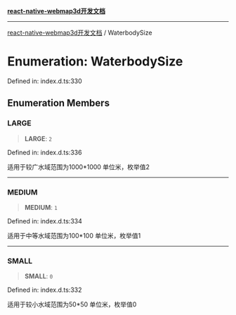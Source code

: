 [**react-native-webmap3d开发文档**](../README.md)

***

[react-native-webmap3d开发文档](../globals.md) / WaterbodySize

# Enumeration: WaterbodySize

Defined in: index.d.ts:330

## Enumeration Members

### LARGE

> **LARGE**: `2`

Defined in: index.d.ts:336

适用于较广水域范围为1000*1000 单位米，枚举值2

***

### MEDIUM

> **MEDIUM**: `1`

Defined in: index.d.ts:334

适用于中等水域范围为100*100 单位米，枚举值1

***

### SMALL

> **SMALL**: `0`

Defined in: index.d.ts:332

适用于较小水域范围为50*50 单位米，枚举值0
